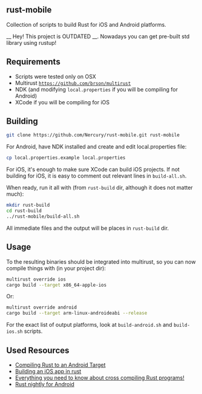 ## rust-mobile

Collection of scripts to build Rust for iOS and Android platforms.

__ Hey! This project is OUTDATED __. Nowadays you can get pre-built std library using rustup!

## Requirements

- Scripts were tested only on OSX
- Multirust [`https://github.com/brson/multirust`](https://github.com/brson/multirust)
- NDK (and modifying `local.properties` if you will be compiling for Android)
- XCode if you will be compiling for iOS

## Building

```bash
git clone https://github.com/Nercury/rust-mobile.git rust-mobile
```

For Android, have NDK installed and create and edit local.properties file:

```bash
cp local.properties.example local.properties
```

For iOS, it's enough to make sure XCode can build iOS projects. If not building for iOS, it is easy
to comment out relevant lines in `build-all.sh`.

When ready, run it all with (from `rust-build` dir, although it does not matter much):

```bash
mkdir rust-build
cd rust-build
../rust-mobile/build-all.sh
```

All immediate files and the output will be places in `rust-build` dir.

## Usage

To the resulting binaries should be integrated into multirust, so you can now compile
things with (in your project dir):

```bash
multirust override ios
cargo build --target x86_64-apple-ios
```

Or:

```bash
multirust override android
cargo build --target arm-linux-androideabi --release
```

For the exact list of output platforms, look at `build-android.sh` and `build-ios.sh` scripts.

## Used Resources

- [Compiling Rust to an Android Target][compiling-to-android]
- [Building an iOS app in rust][ios-in-rust]
- [Everything you need to know about cross compiling Rust programs!][japaric-rust-cross]
- [Rust nightly for Android][rust-nightly-for-android]

[compiling-to-android]: https://ghotiphud.github.io/rust/android/cross-compiling/2016/01/06/compiling-rust-to-android.html
[ios-in-rust]: https://www.bignerdranch.com/blog/building-an-ios-app-in-rust-part-1/
[japaric-rust-cross]: https://github.com/japaric/rust-cross
[rust-nightly-for-android]: https://users.rust-lang.org/t/rust-nightly-for-android/645/3
